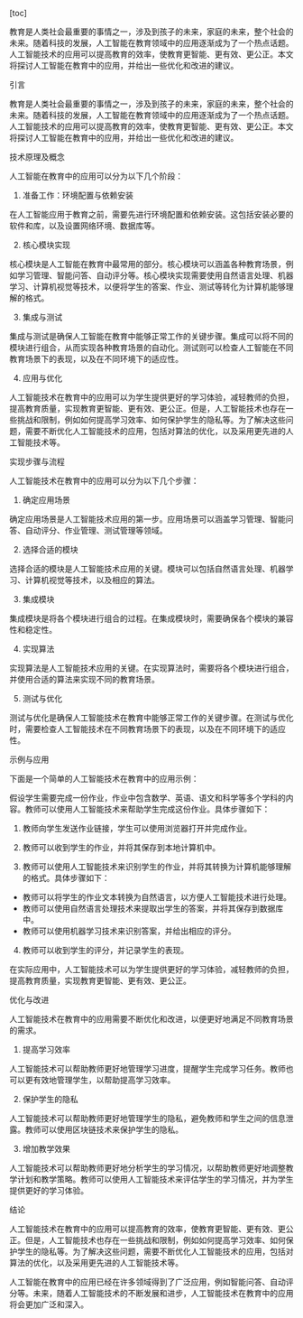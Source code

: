 
[toc]                    
                
                
教育是人类社会最重要的事情之一，涉及到孩子的未来，家庭的未来，整个社会的未来。随着科技的发展，人工智能在教育领域中的应用逐渐成为了一个热点话题。人工智能技术的应用可以提高教育的效率，使教育更智能、更有效、更公正。本文将探讨人工智能在教育中的应用，并给出一些优化和改进的建议。

引言

教育是人类社会最重要的事情之一，涉及到孩子的未来，家庭的未来，整个社会的未来。随着科技的发展，人工智能在教育领域中的应用逐渐成为了一个热点话题。人工智能技术的应用可以提高教育的效率，使教育更智能、更有效、更公正。本文将探讨人工智能在教育中的应用，并给出一些优化和改进的建议。

技术原理及概念

人工智能在教育中的应用可以分为以下几个阶段：

1. 准备工作：环境配置与依赖安装

在人工智能应用于教育之前，需要先进行环境配置和依赖安装。这包括安装必要的软件和库，以及设置网络环境、数据库等。

2. 核心模块实现

核心模块是人工智能在教育中最常用的部分。核心模块可以涵盖各种教育场景，例如学习管理、智能问答、自动评分等。核心模块实现需要使用自然语言处理、机器学习、计算机视觉等技术，以便将学生的答案、作业、测试等转化为计算机能够理解的格式。

3. 集成与测试

集成与测试是确保人工智能在教育中能够正常工作的关键步骤。集成可以将不同的模块进行组合，从而实现各种教育场景的自动化。测试则可以检查人工智能在不同教育场景下的表现，以及在不同环境下的适应性。

4. 应用与优化

人工智能技术在教育中的应用可以为学生提供更好的学习体验，减轻教师的负担，提高教育质量，实现教育更智能、更有效、更公正。但是，人工智能技术也存在一些挑战和限制，例如如何提高学习效率、如何保护学生的隐私等。为了解决这些问题，需要不断优化人工智能技术的应用，包括对算法的优化，以及采用更先进的人工智能技术等。

实现步骤与流程

人工智能技术在教育中的应用可以分为以下几个步骤：

1. 确定应用场景

确定应用场景是人工智能技术应用的第一步。应用场景可以涵盖学习管理、智能问答、自动评分、作业管理、测试管理等领域。

2. 选择合适的模块

选择合适的模块是人工智能技术应用的关键。模块可以包括自然语言处理、机器学习、计算机视觉等技术，以及相应的算法。

3. 集成模块

集成模块是将各个模块进行组合的过程。在集成模块时，需要确保各个模块的兼容性和稳定性。

4. 实现算法

实现算法是人工智能技术应用的关键。在实现算法时，需要将各个模块进行组合，并使用合适的算法来实现不同的教育场景。

5. 测试与优化

测试与优化是确保人工智能技术在教育中能够正常工作的关键步骤。在测试与优化时，需要检查人工智能技术在不同教育场景下的表现，以及在不同环境下的适应性。

示例与应用

下面是一个简单的人工智能技术在教育中的应用示例：

假设学生需要完成一份作业，作业中包含数学、英语、语文和科学等多个学科的内容。教师可以使用人工智能技术来帮助学生完成这份作业。具体步骤如下：

1. 教师向学生发送作业链接，学生可以使用浏览器打开并完成作业。

2. 教师可以收到学生的作业，并将其保存到本地计算机中。

3. 教师可以使用人工智能技术来识别学生的作业，并将其转换为计算机能够理解的格式。具体步骤如下：

- 教师可以将学生的作业文本转换为自然语言，以方便人工智能技术进行处理。
- 教师可以使用自然语言处理技术来提取出学生的答案，并将其保存到数据库中。
- 教师可以使用机器学习技术来识别答案，并给出相应的评分。

4. 教师可以收到学生的评分，并记录学生的表现。

在实际应用中，人工智能技术可以为学生提供更好的学习体验，减轻教师的负担，提高教育质量，实现教育更智能、更有效、更公正。

优化与改进

人工智能技术在教育中的应用需要不断优化和改进，以便更好地满足不同教育场景的需求。

1. 提高学习效率

人工智能技术可以帮助教师更好地管理学习进度，提醒学生完成学习任务。教师也可以更有效地管理学生，以帮助提高学习效率。

2. 保护学生的隐私

人工智能技术可以帮助教师更好地管理学生的隐私，避免教师和学生之间的信息泄露。教师可以使用区块链技术来保护学生的隐私。

3. 增加教学效果

人工智能技术可以帮助教师更好地分析学生的学习情况，以帮助教师更好地调整教学计划和教学策略。教师可以使用人工智能技术来评估学生的学习情况，并为学生提供更好的学习体验。

结论

人工智能技术在教育中的应用可以提高教育的效率，使教育更智能、更有效、更公正。但是，人工智能技术也存在一些挑战和限制，例如如何提高学习效率、如何保护学生的隐私等。为了解决这些问题，需要不断优化人工智能技术的应用，包括对算法的优化，以及采用更先进的人工智能技术等。

人工智能在教育中的应用已经在许多领域得到了广泛应用，例如智能问答、自动评分等。未来，随着人工智能技术的不断发展和进步，人工智能技术在教育中的应用将会更加广泛和深入。


